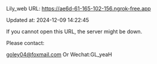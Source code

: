 Lily_web URL: https://ae6d-61-165-102-156.ngrok-free.app

Updated at: 2024-12-09 14:22:45

If you cannot open this URL, the server might be down.

Please contact: 

goley04@foxmail.com Or Wechat:GL_yeaH